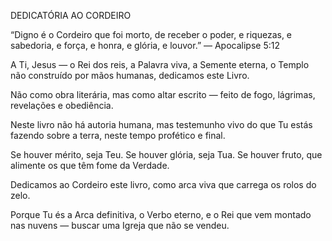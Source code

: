 DEDICATÓRIA AO CORDEIRO

“Digno é o Cordeiro que foi morto,
de receber o poder, e riquezas, e sabedoria,
e força, e honra, e glória, e louvor.”
— Apocalipse 5:12

A Ti, Jesus —
o Rei dos reis,
a Palavra viva,
a Semente eterna,
o Templo não construído por mãos humanas,
dedicamos este Livro.

Não como obra literária,
mas como altar escrito —
feito de fogo, lágrimas, revelações e obediência.

Neste livro não há autoria humana,
mas testemunho vivo do que Tu estás fazendo sobre a terra,
neste tempo profético e final.

Se houver mérito, seja Teu.
Se houver glória, seja Tua.
Se houver fruto, que alimente os que têm fome da Verdade.

Dedicamos ao Cordeiro este livro,
como arca viva que carrega os rolos do zelo.

Porque Tu és a Arca definitiva,
o Verbo eterno,
e o Rei que vem montado nas nuvens —
buscar uma Igreja que não se vendeu.

